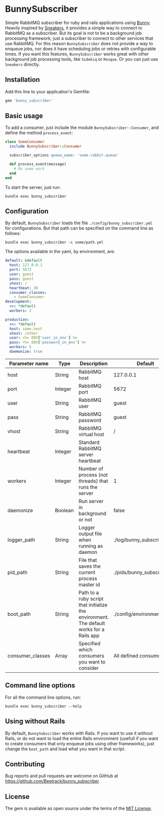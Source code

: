 # BunnySubscriber

Simple RabbitMQ subscriber for ruby and rails applications using [Bunny](https://github.com/ruby-amqp/bunny). Heavily inspired by [Sneakers](https://github.com/jondot/sneakers), it provides a simple way to connect to RabbitMQ as a subscriber. But its goal is not to be a background job processing framework; just a subscriber to connect to other services that use RabbitMQ. For this reason `BunnySubscriber` does not provide a way to enqueue jobs, nor does it have scheduling jobs or retries with configurable times. If you want this features, `BunnySubscriber` works great with other background job processing tools, like `Sidekiq` or `Resque`. Or you can just use `Sneakers` directly.

## Installation

Add this line to your application's Gemfile:

```ruby
gem 'bunny_subscriber'
```

## Basic usage

To add a consumer, just include the module `BunnySubscriber::Consumer`, and define the method `process_event`:
```ruby
class SomeConsumer
  include BunnySubscriber::Consumer

  subscriber_options queue_name: 'some.rabbit.queue'

  def process_event(message)
    # Do some work
  end
end
```

To start the server, just run:
```
bundle exec bunny_subscriber
```

## Configuration

By default, `BunnySubscriber` loads the file `./config/bunny_subscriber.yml` for configurations. But that path can be specified on the command line as follows:
```
bundle exec bunny_subscriber -c some/path.yml
```

The options available in the yaml, by environment, are:
```yml
default: &default
  host: 127.0.0.1
  port: 5672
  user: guest
  pass: guest
  vhost: /
  heartbeat: 30
  consumer_classes: 
    - SomeConsumer
development:
  <<: *default
  workers: 2

production:
  <<: *default
  host: some.host
  vhost: /other
  user: <%= ENV['user_in_env'] %>
  pass: <%= ENV['password_in_env'] %>
  workers: 5
  daemonize: true
```
|Parameter name|Type|Description|Default|
|---|---|---|---|
|host|String|RabbitMQ host|127.0.0.1|
|port|Integer|RabbitMQ port|5672|
|user|String|RabbitMQ user|guest|
|pass|String|RabbitMQ password|guest|
|vhost|String|RabbitMQ virtual host|/|
|heartbeat|Integer|Standard RabbitMQ server heartbeat||
|workers|Integer|Number of process (not threads) that runs the server|1|
|daemonize|Boolean|Run server in background or not|false|
|logger_path|String|Logger output file when running as daemon|./log/bunny_subscriber.log|
|pid_path|String|File that saves the current process master id|./pids/bunny_subscriber.pid|
|boot_path|String|Path to a ruby script that initialize the environment. The default works for a Rails app|./config/environment|
|consumer_classes|Array|Specified which consumers you want to consider|All defined consummers|

## Command line options

For all the command line options, run:
```
bundle exec bunny_subscriber --help
```

## Using without Rails

By default, `BunnySubscriber` works with Rails. If you want to use it without Rails, or do not want to load the entire Rails environment (usefull if you want to create consumers that only enqueue jobs using other frameworks), just change the `boot_path` and load what you want in that script.

## Contributing

Bug reports and pull requests are welcome on GitHub at https://github.com/Beetrack/bunny_subscriber.

## License

The gem is available as open source under the terms of the [MIT License](https://opensource.org/licenses/MIT).
